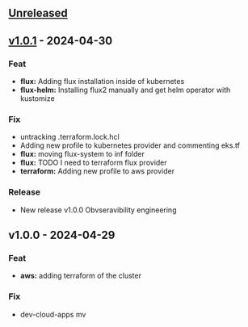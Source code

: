 <a name="unreleased"></a>
## [Unreleased]


<a name="v1.0.1"></a>
## [v1.0.1] - 2024-04-30
### Feat
- **flux:** Adding flux installation inside of kubernetes
- **flux-helm:** Installing flux2 manually and get helm operator with kustomize

### Fix
- untracking .terraform.lock.hcl
- Adding new profile to kubernetes provider and commenting eks.tf
- **flux:** moving flux-system to inf folder
- **flux:** TODO I need to terraform flux provider
- **terraform:** Adding new profile to aws provider

### Release
- New release v1.0.0 Obvseravibility engineering


<a name="v1.0.0"></a>
## v1.0.0 - 2024-04-29
### Feat
- **aws:** adding terraform of the cluster

### Fix
- dev-cloud-apps mv


[Unreleased]: https://github.com/xHavckedx/dev-leo-test/compare/v1.0.1...HEAD
[v1.0.1]: https://github.com/xHavckedx/dev-leo-test/compare/v1.0.0...v1.0.1
